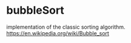 # bubbleSort
implementation of the classic sorting algorithm. https://en.wikipedia.org/wiki/Bubble_sort
